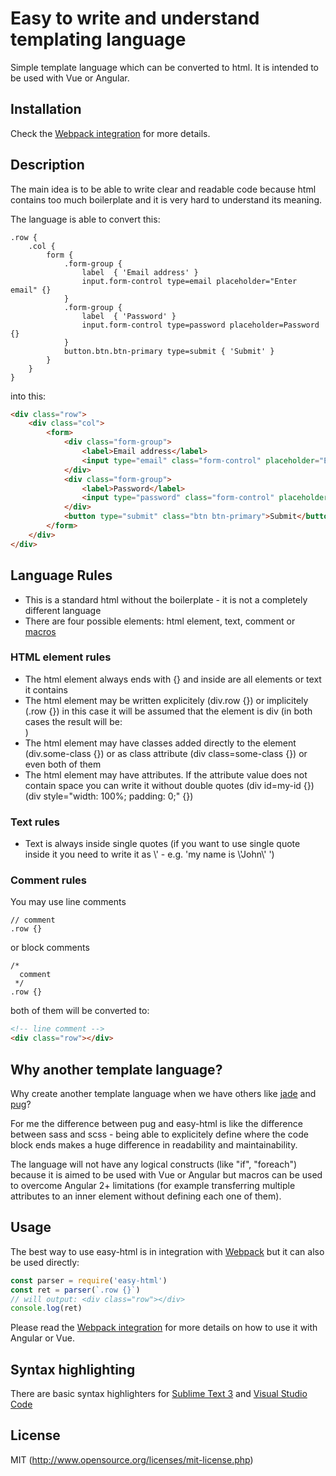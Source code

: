 
# Easy to write and understand templating language
Simple template language which can be converted to html. It is intended to be used with Vue or Angular.

## Installation
Check the [Webpack integration](https://github.com/pavlovt/easy-html-webpack-loader) for more details.


## Description
The main idea is to be able to write clear and readable code because html contains too much boilerplate and it is very hard to understand its meaning.

The language is able to convert this:
```
.row {
    .col {
        form {
            .form-group {
                label  { 'Email address' }
                input.form-control type=email placeholder="Enter email" {}
            }
            .form-group {
                label  { 'Password' }
                input.form-control type=password placeholder=Password {}
            }
            button.btn.btn-primary type=submit { 'Submit' }
        }
    }
}
```
into this:
```html
<div class="row">
    <div class="col">
        <form>
            <div class="form-group">
                <label>Email address</label>
                <input type="email" class="form-control" placeholder="Enter email">
            </div>
            <div class="form-group">
                <label>Password</label>
                <input type="password" class="form-control" placeholder="Password">
            </div>
            <button type="submit" class="btn btn-primary">Submit</button>
        </form>
    </div>
</div>
```
## Language Rules
- This is a standard html without the boilerplate - it is not a completely different language
- There are four possible elements: html element, text, comment or [macros](macros.md)
### HTML element rules
- The html element always ends with {} and inside are all elements or text it contains
- The html element may be written explicitely (div.row {}) or implicitely (.row {}) in this case it will be assumed that the element is div (in both cases the result will be: <div class="row"></div>)
- The html element may have classes added directly to the element (div.some-class {}) or as class attribute (div class=some-class {}) or even both of them
- The html element may have attributes. If the attribute value does not contain space you can write it without double quotes (div id=my-id {}) (div style="width: 100%; padding: 0;" {})
### Text rules
- Text is always inside single quotes (if you want to use single quote inside it you need to write it as \\' - e.g. 'my name is \\'John\\' ')
### Comment rules
You may use line comments
```
// comment
.row {}
```
or block comments
```
/*
  comment
 */
.row {}
```
both of them will be converted to:
```html
<!-- line comment -->
<div class="row"></div>
```

## Why another template language?
Why create another template language when we have others like [jade](http://jade-lang.com/) and [pug](https://github.com/pugjs/pug)?

For me the difference between pug and easy-html is like the difference between sass and scss - being able to explicitely define where the code block ends makes a huge difference in readability and maintainability.

The language will not have any logical constructs (like "if", "foreach") because it is aimed to be used with Vue or Angular but macros can be used to overcome Angular 2+ limitations (for example transferring multiple attributes to an inner element without defining each one of them).

## Usage
The best way to use easy-html is in integration with [Webpack](https://github.com/pavlovt/easy-html-webpack-loader) but it can also be used directly:
```js
const parser = require('easy-html')
const ret = parser(`.row {}`)
// will output: <div class="row"></div>
console.log(ret)
```

Please read the [Webpack integration](https://github.com/pavlovt/easy-html-webpack-loader) for more details on how to use it with Angular or Vue.

## Syntax highlighting
There are basic syntax highlighters for [Sublime Text 3](https://github.com/pavlovt/easy-html-sublime-syntax) and [Visual Studio Code](https://github.com/pavlovt/easy-html-vscode-syntax)


## License

MIT (http://www.opensource.org/licenses/mit-license.php)